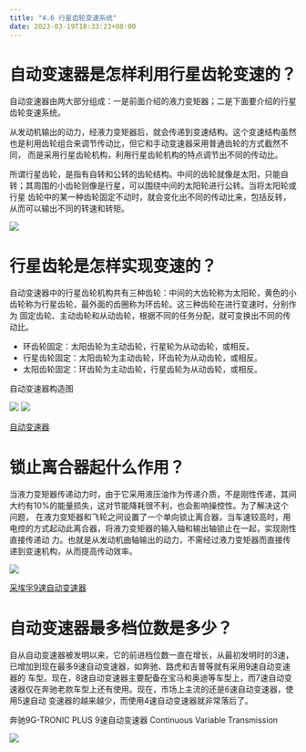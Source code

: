 ```yaml
---
title: "4.6 行星齿轮变速系统"
date: 2023-03-19T18:33:23+08:00
---
```


# 自动变速器是怎样利用行星齿轮变速的？

自动变速器由两大部分组成：一是前面介绍的液力变矩器；二是下面要介绍的行星齿轮变速系统。

从发动机输出的动力，经液力变矩器后，就会传递到变速结构。这个变速结构虽然也是利用齿轮组合来调节传动比，但它和手动变速器采用普通齿轮的方式截然不同，
而是采用行星齿轮机构，利用行星齿轮机构的特点调节出不同的传动比。

所谓行星齿轮，是指有自转和公转的齿轮结构。中间的齿轮就像是太阳，只能自转；其周围的小齿轮则像是行星，可以围绕中间的太阳轮进行公转。当将太阳轮或行星
齿轮中的某一种齿轮固定不动时，就会变化出不同的传动比来，包括反转，从而可以输出不同的转速和转矩。

![](https://res.weread.qq.com/wrepub/epub_26688761_208)

# 行星齿轮是怎样实现变速的？

自动变速器中的行星齿轮机构共有三种齿轮：中间的大齿轮称为太阳轮，黄色的小齿轮称为行星齿轮，最外面的齿圈称为环齿轮。这三种齿轮在进行变速时，分别作为
固定齿轮、主动齿轮和从动齿轮，根据不同的任务分配，就可变换出不同的传动比。

- 环齿轮固定：太阳齿轮为主动齿轮，行星轮为从动齿轮，或相反。
- 行星齿轮固定：太阳齿轮为主动齿轮，环齿轮为从动齿轮，或相反。
- 太阳齿轮固定：环齿轮为主动齿轮，行星齿轮为从动齿轮，或相反。

自动变速器构造图

![](https://res.weread.qq.com/wrepub/epub_26688761_209)
![](https://res.weread.qq.com/wrepub/epub_26688761_210)

[自动变速器](http://v.youku.com/v_show/id_XMTY5NTA4ODc2NA==.html)

# 锁止离合器起什么作用？

当液力变矩器传递动力时，由于它采用液压油作为传递介质，不是刚性传递，其间大约有10%的能量损失，这对节能降耗很不利，也会影响操控性。为了解决这个问题，
在液力变矩器和飞轮之间设置了一个单向锁止离合器，当车速较高时，用电控的方式起动此离合器，将液力变矩器的输入轴和输出轴锁止在一起，实现刚性直接传递动
力。也就是从发动机曲轴输出的动力，不需经过液力变矩器而直接传递到变速机构，从而提高传动效率。

![](https://res.weread.qq.com/wrepub/epub_26688761_212)

[采埃孚9速自动变速器](http://v.youku.com/v_show/id_XMTY5NTA3OTM4MA==.html)

# 自动变速器最多档位数是多少？

自从自动变速器被发明以来，它的前进档位数一直在增长，从最初发明时的3速，已增加到现在最多9速自动变速器，如奔驰、路虎和吉普等就有采用9速自动变速器的
车型。现在，8速自动变速器主要配备在宝马和奥迪等车型上，而7速自动变速器仅在奔驰老款车型上还有使用。现在，市场上主流的还是6速自动变速器，使用5速自动
变速器的越来越少，而使用4速自动变速器就非常落后了。

奔驰9G-TRONIC PLUS 9速自动变速器 Continuous Variable Transmission

![](https://res.weread.qq.com/wrepub/epub_26688761_214)
